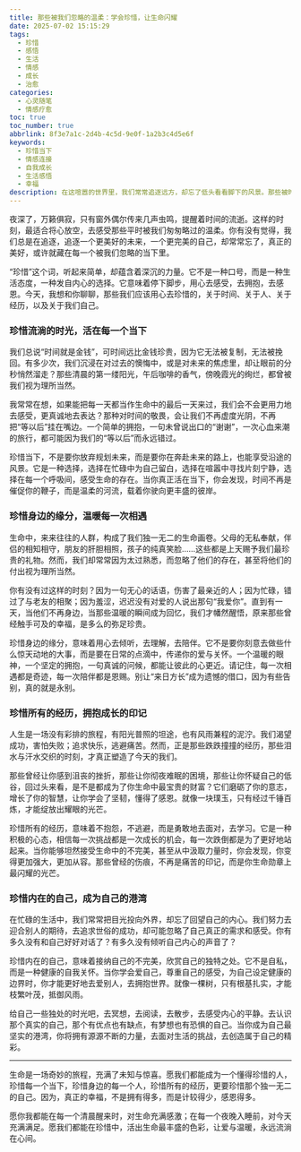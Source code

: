 ```yaml
---
title: 那些被我们忽略的温柔：学会珍惜，让生命闪耀
date: 2025-07-02 15:15:29
tags:
  - 珍惜
  - 感悟
  - 生活
  - 情感
  - 成长
  - 治愈
categories:
  - 心灵随笔
  - 情感疗愈
toc: true
toc_number: true
abbrlink: 8f3e7a1c-2d4b-4c5d-9e0f-1a2b3c4d5e6f
keywords:
  - 珍惜当下
  - 情感连接
  - 自我成长
  - 生活感悟
  - 幸福
description: 在这喧嚣的世界里，我们常常追逐远方，却忘了低头看看脚下的风景。那些被时光温柔包裹的瞬间，那些默默陪伴在我们身边的人，那些看似微不足道的日常，都值得我们用心去感受、去珍藏。本文将带你一同探索“珍惜”的深层含义，从时间、人际、经历到自我，唤醒内心深处对生命的热爱与感恩，让每一个当下都充满意义。
---
```


夜深了，万籁俱寂，只有窗外偶尔传来几声虫鸣，提醒着时间的流逝。这样的时刻，最适合将心放空，去感受那些平时被我们匆匆略过的温柔。你有没有觉得，我们总是在追逐，追逐一个更美好的未来，一个更完美的自己，却常常忘了，真正的美好，或许就藏在每一个被我们忽略的当下里。

“珍惜”这个词，听起来简单，却蕴含着深沉的力量。它不是一种口号，而是一种生活态度，一种发自内心的选择。它意味着停下脚步，用心去感受，去拥抱，去感恩。今天，我想和你聊聊，那些我们应该用心去珍惜的，关于时间、关于人、关于经历，以及关于我们自己。

### 珍惜流淌的时光，活在每一个当下

我们总说“时间就是金钱”，可时间远比金钱珍贵，因为它无法被复制，无法被挽回。有多少次，我们沉浸在对过去的懊悔中，或是对未来的焦虑里，却让眼前的分秒悄然溜走？那些清晨的第一缕阳光，午后咖啡的香气，傍晚霞光的绚烂，都曾被我们视为理所当然。

我常常在想，如果能把每一天都当作生命中的最后一天来过，我们会不会更用力地去感受，更真诚地去表达？那种对时间的敬畏，会让我们不再虚度光阴，不再把“等以后”挂在嘴边。一个简单的拥抱，一句未曾说出口的“谢谢”，一次心血来潮的旅行，都可能因为我们的“等以后”而永远错过。

珍惜当下，不是要你放弃规划未来，而是要你在奔赴未来的路上，也能享受沿途的风景。它是一种选择，选择在忙碌中为自己留白，选择在喧嚣中寻找片刻宁静，选择在每一个呼吸间，感受生命的存在。当你真正活在当下，你会发现，时间不再是催促你的鞭子，而是温柔的河流，载着你驶向更丰盛的彼岸。

### 珍惜身边的缘分，温暖每一次相遇

生命中，来来往往的人群，构成了我们独一无二的生命画卷。父母的无私奉献，伴侣的相知相守，朋友的肝胆相照，孩子的纯真笑脸……这些都是上天赐予我们最珍贵的礼物。然而，我们却常常因为太过熟悉，而忽略了他们的存在，甚至将他们的付出视为理所当然。

你有没有过这样的时刻？因为一句无心的话语，伤害了最亲近的人；因为忙碌，错过了与老友的相聚；因为羞涩，迟迟没有对爱的人说出那句“我爱你”。直到有一天，当他们不再身边，当那些温暖的瞬间成为回忆，我们才幡然醒悟，原来那些曾经触手可及的幸福，是多么的弥足珍贵。

珍惜身边的缘分，意味着用心去倾听，去理解，去陪伴。它不是要你刻意去做些什么惊天动地的大事，而是要在日常的点滴中，传递你的爱与关怀。一个温暖的眼神，一个坚定的拥抱，一句真诚的问候，都能让彼此的心更近。请记住，每一次相遇都是奇迹，每一次陪伴都是恩赐。别让“来日方长”成为遗憾的借口，因为有些告别，真的就是永别。

### 珍惜所有的经历，拥抱成长的印记

人生是一场没有彩排的旅程，有阳光普照的坦途，也有风雨兼程的泥泞。我们渴望成功，害怕失败；追求快乐，逃避痛苦。然而，正是那些跌跌撞撞的经历，那些泪水与汗水交织的时刻，才真正塑造了今天的我们。

那些曾经让你感到沮丧的挫折，那些让你彻夜难眠的困境，那些让你怀疑自己的低谷，回过头来看，是不是都成为了你生命中最宝贵的财富？它们磨砺了你的意志，增长了你的智慧，让你学会了坚韧，懂得了感恩。就像一块璞玉，只有经过千锤百炼，才能绽放出耀眼的光芒。

珍惜所有的经历，意味着不抱怨，不逃避，而是勇敢地去面对，去学习。它是一种积极的心态，相信每一次挑战都是一次成长的机会，每一次跌倒都是为了更好地站起来。当你能够坦然接受生命中的不完美，甚至从中汲取力量时，你会发现，你变得更加强大，更加从容。那些曾经的伤痕，不再是痛苦的印记，而是你生命勋章上最闪耀的光芒。

### 珍惜内在的自己，成为自己的港湾

在忙碌的生活中，我们常常把目光投向外界，却忘了回望自己的内心。我们努力去迎合别人的期待，去追求世俗的成功，却可能忽略了自己真正的需求和感受。你有多久没有和自己好好对话了？有多久没有倾听自己内心的声音了？

珍惜内在的自己，意味着接纳自己的不完美，欣赏自己的独特之处。它不是自私，而是一种健康的自我关怀。当你学会爱自己，尊重自己的感受，为自己设定健康的边界时，你才能更好地去爱别人，去拥抱世界。就像一棵树，只有根基扎实，才能枝繁叶茂，抵御风雨。

给自己一些独处的时光吧，去冥想，去阅读，去散步，去感受内心的平静。去认识那个真实的自己，那个有优点也有缺点，有梦想也有恐惧的自己。当你成为自己最坚实的港湾，你将拥有源源不断的力量，去面对生活的挑战，去创造属于自己的精彩。

---

生命是一场奇妙的旅程，充满了未知与惊喜。愿我们都能成为一个懂得珍惜的人，珍惜每一个当下，珍惜身边的每一个人，珍惜所有的经历，更要珍惜那个独一无二的自己。因为，真正的幸福，不是拥有得多，而是计较得少，感恩得多。

愿你我都能在每一个清晨醒来时，对生命充满感激；在每一个夜晚入睡前，对今天充满满足。愿我们都能在珍惜中，活出生命最丰盛的色彩，让爱与温暖，永远流淌在心间。